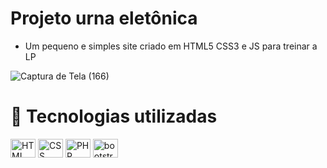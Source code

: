 # Projeto urna eletônica
- Um pequeno e simples site criado em HTML5 CSS3 e JS para treinar a LP

![Captura de Tela (166)](https://user-images.githubusercontent.com/85001629/198904365-316e4c49-71a2-4188-9be5-dd24a7bd7c1e.png)

# 💼 Tecnologias utilizadas

<div>
<img align="center" alt="HTML" height="30" width="40" src="https://cdn.jsdelivr.net/gh/devicons/devicon/icons/html5/html5-plain.svg">
<img align="center" alt="CSS" height="30" width="40" src="https://cdn.jsdelivr.net/gh/devicons/devicon/icons/css3/css3-plain.svg">
<img align="center" alt="PHP" height="30" width="40" src="https://cdn.jsdelivr.net/gh/devicons/devicon/icons/php/php-plain.svg">
<img align="center" alt="bootstrap" height="30" width="40" src="https://cdn.jsdelivr.net/gh/devicons/devicon/icons/bootstrap/bootstrap-plain.svg">
</div>
